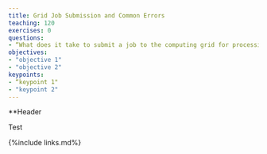 ```yaml
---
title: Grid Job Submission and Common Errors
teaching: 120
exercises: 0
questions:
- “What does it take to submit a job to the computing grid for processing?”
objectives:  
- "objective 1"
- "objective 2"
keypoints:
- “keypoint 1"
- "keypoint 2"
---
```

**Header 

Test

{%include links.md%} 

